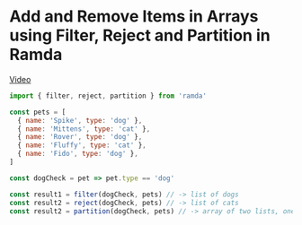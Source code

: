 #  Add and Remove Items in Arrays using Filter, Reject and Partition in Ramda
[Video](https://egghead.io/lessons/javascript-ramda-filter-reject-and-partition?pl=learn-ramda-js-ec318ad7)

```js
import { filter, reject, partition } from 'ramda'

const pets = [
  { name: 'Spike', type: 'dog' },
  { name: 'Mittens', type: 'cat' },
  { name: 'Rover', type: 'dog' },
  { name: 'Fluffy', type: 'cat' },
  { name: 'Fido', type: 'dog' },
]

const dogCheck = pet => pet.type == 'dog'

const result1 = filter(dogCheck, pets) // -> list of dogs
const result2 = reject(dogCheck, pets) // -> list of cats
const result2 = partition(dogCheck, pets) // -> array of two lists, one of dogs and one of cats
```
